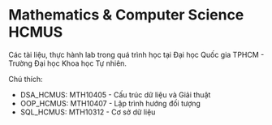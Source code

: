 # Mathematics & Computer Science HCMUS

Các tài liệu, thực hành lab trong quá trình học tại Đại học Quốc gia TPHCM - Trường Đại học Khoa học Tự nhiên.

Chú thích:

- DSA_HCMUS: MTH10405 - Cấu trúc dữ liệu và Giải thuật
- OOP_HCMUS: MTH10407 - Lập trình hướng đối tượng	
- SQL_HCMUS: MTH10312 - Cơ sở dữ liệu